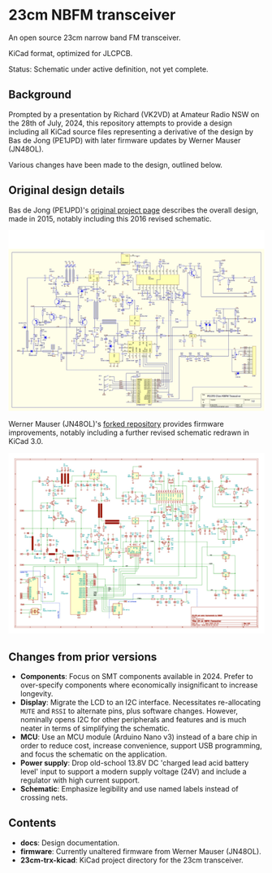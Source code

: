 # 23cm NBFM transceiver

An open source 23cm narrow band FM transceiver.

KiCad format, optimized for JLCPCB.

Status: Schematic under active definition, not yet complete.

## Background

Prompted by a presentation by Richard (VK2VD) at Amateur Radio NSW on the 28th of July, 2024, this repository attempts to provide a design including all KiCad source files representing a derivative of the design by Bas de Jong (PE1JPD) with later firmware updates by Werner Mauser (JN48OL).

Various changes have been made to the design, outlined below.

## Original design details

Bas de Jong (PE1JPD)'s [original project page](http://www.pe1jpd.nl/index.php/23cm_nbfm/) describes the overall design, made in 2015, notably including this 2016 revised schematic.

![image](docs/23nbfmsch32.jpg)

Werner Mauser (JN48OL)'s [forked repository](https://github.com/wemaus/23cm-NBFM-Trx) provides firmware improvements, notably including a further revised schematic redrawn in KiCad 3.0.

![image](docs/23cm-pdf-thumbnail.jpg) 

## Changes from prior versions

 * __Components__: Focus on SMT components available in 2024. Prefer to over-specify components where economically insignificant to increase longevity.
 * __Display__: Migrate the LCD to an I2C interface. Necessitates re-allocating `MUTE` and `RSSI` to alternate pins, plus software changes. However, nominally opens I2C for other peripherals and features and is much neater in terms of simplifying the schematic.
 * __MCU__: Use an MCU module (Arduino Nano v3) instead of a bare chip in order to reduce cost, increase convenience, support USB programming, and focus the schematic on the application.
 * __Power supply__: Drop old-school 13.8V DC 'charged lead acid battery level' input to support a modern supply voltage (24V) and include a regulator with high current support.
 * __Schematic__: Emphasize legibility and use named labels instead of crossing nets.

## Contents

 * __docs__: Design documentation.
 * __firmware__: Currently unaltered firmware from Werner Mauser (JN48OL).
 * __23cm-trx-kicad__: KiCad project directory for the 23cm transceiver.
